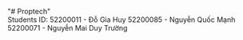 "# Proptech"<br>
Students ID: 
52200011 - Đỗ Gia Huy
52200085 - Nguyễn Quốc Mạnh
52200071 - Nguyễn Mai Duy Trường
